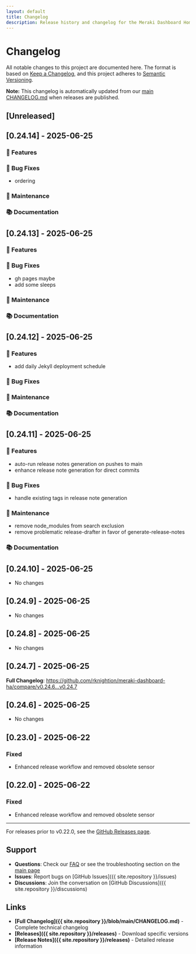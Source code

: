```yaml
---
layout: default
title: Changelog
description: Release history and changelog for the Meraki Dashboard Home Assistant Integration
---
```


# Changelog

All notable changes to this project are documented here. The format is based on [Keep a Changelog](https://keepachangelog.com/en/1.0.0/), and this project adheres to [Semantic Versioning](https://semver.org/spec/v2.0.0.html).

<div class="alert alert-info" role="alert">
  <i class="bi bi-info-circle me-2"></i>
  <strong>Note:</strong> This changelog is automatically updated from our <a href="{{ site.repository }}/blob/main/CHANGELOG.md">main CHANGELOG.md</a> when releases are published.
</div>


## [Unreleased]


## [0.24.14] - 2025-06-25

### 🚀 Features
### 🐛 Bug Fixes
- ordering
### 🧰 Maintenance
### 📚 Documentation

## [0.24.13] - 2025-06-25

### 🚀 Features
### 🐛 Bug Fixes
- gh pages maybe
- add some sleeps
### 🧰 Maintenance
### 📚 Documentation

## [0.24.12] - 2025-06-25

### 🚀 Features
- add daily Jekyll deployment schedule
### 🐛 Bug Fixes
### 🧰 Maintenance
### 📚 Documentation

## [0.24.11] - 2025-06-25

### 🚀 Features
- auto-run release notes generation on pushes to main
- enhance release note generation for direct commits
### 🐛 Bug Fixes
- handle existing tags in release note generation
### 🧰 Maintenance
- remove node_modules from search exclusion
- remove problematic release-drafter in favor of generate-release-notes
### 📚 Documentation

## [0.24.10] - 2025-06-25

* No changes

## [0.24.9] - 2025-06-25

* No changes

## [0.24.8] - 2025-06-25

* No changes

## [0.24.7] - 2025-06-25

**Full Changelog**: https://github.com/rknightion/meraki-dashboard-ha/compare/v0.24.6...v0.24.7

## [0.24.6] - 2025-06-25

* No changes

## [0.23.0] - 2025-06-22

### Fixed
- Enhanced release workflow and removed obsolete sensor

## [0.22.0] - 2025-06-22

### Fixed
- Enhanced release workflow and removed obsolete sensor

---

For releases prior to v0.22.0, see the [GitHub Releases page](https://github.com/rknightion/meraki-dashboard-ha/releases).
## Support

- **Questions**: Check our [FAQ](faq) or see the troubleshooting section on the [main page](/)
- **Issues**: Report bugs on [GitHub Issues]({{ site.repository }}/issues)
- **Discussions**: Join the conversation on [GitHub Discussions]({{ site.repository }}/discussions)

## Links

- **[Full Changelog]({{ site.repository }}/blob/main/CHANGELOG.md)** - Complete technical changelog
- **[Releases]({{ site.repository }}/releases)** - Download specific versions
- **[Release Notes]({{ site.repository }}/releases)** - Detailed release information
